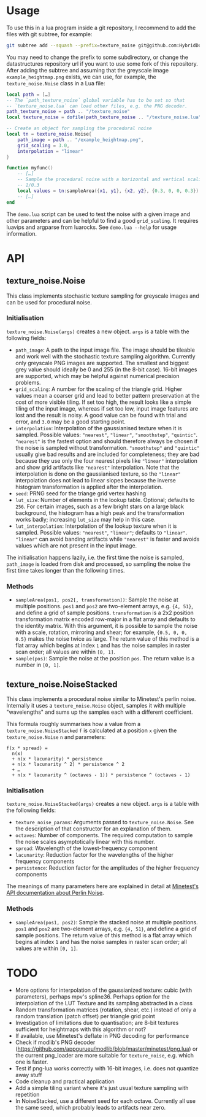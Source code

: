 
# Usage

To use this in a lua program inside a git repository, I recommend to add the files with git subtree, for example:
```sh
git subtree add --squash --prefix=texture_noise git@github.com:HybridDog/texture_noise.git
```
You may need to change the prefix to some subdirectory, or change the datastructures repository url if you want to use some fork of this repository.
After adding the subtree and assuming that the greyscale image `example_heightmap.png` exists, we can use, for example, the `texture_noise.Noise` class in a Lua file:
```Lua
local path = […]
-- The `path_texture_noise` global variable has to be set so that
-- `texture_noise.lua` can load other files, e.g. the PNG decoder.
path_texture_noise = path .. "/texture_noise"
local texture_noise = dofile(path_texture_noise .. "/texture_noise.lua")

-- Create an object for sampling the procedural noise
local tn = texture_noise.Noise{
	path_image = path .. "/example_heightmap.png",
	grid_scaling = 3.0,
	interpolation = "linear"
}

function myfunc()
	-- […]
	-- Sample the procedural noise with a horizontal and vertical scaling of
	-- 1/0.3
	local values = tn:sampleArea({x1, y1}, {x2, y2}, {0.3, 0, 0, 0.3})
	-- […]
end
```

The `demo.lua` script can be used to test the noise with a given image and
other parameters and can be helpful to find a good `grid_scaling`.
It requires luavips and argparse from luarocks.
See `demo.lua --help` for usage information.


# API

## texture_noise.Noise

This class implements stochastic texture sampling for greyscale images and
can be used for procedural noise.

### Initialisation

`texture_noise.Noise(args)` creates a new object. `args` is a table with
the following fields:
* `path_image`: A path to the input image file.
  The image should be tileable and work well with the stochastic texture
  sampling algorithm.
  Currently only greyscale PNG images are supported.
  The smallest and biggest grey value should ideally be 0 and 255
  (in the 8-bit case).
  16-bit images are supported, which may be helpful against numerical precision
  problems.
* `grid_scaling`: A number for the scaling of the triangle grid.
  Higher values mean a coarser grid and lead to better pattern preservation
  at the cost of more visible tiling.
  If set too high, the result looks like a simple tiling of the input image,
  whereas if set too low, input image features are lost and the result is noisy.
  A good value can be found with trial and error, and `3.0` may be a good
  starting point.
* `interpolation`: Interpolation of the gaussianised texture when it is sampled.
  Possible values: `"nearest"`, `"linear"`, `"smoothstep"`, `"quintic"`.
  `"nearest"` is the fastest option and should therefore always be chosen if
  the noise is sampled without transformation.
  `"smoothstep"` and `"quintic"` usually give bad results and are included for
  completeness; they are bad because they use only the four nearest pixels like
  `"linear"` interpolation and show grid artifacts like `"nearest"`
  interpolation.
  Note that the interpolation is done on the gaussianised texture,
  so the `"linear"` interpolation does not lead to linear slopes because the
  inverse histogram transformation is applied after the interpolation.
* `seed`: PRNG seed for the triange grid vertex hashing
* `lut_size`: Number of elements in the lookup table.
  Optional; defaults to `256`.
  For certain images, such as a few bright stars on a large black background,
  the histogram has a high peak and the transformation works badly;
  increasing `lut_size` may help in this case.
* `lut_interpolation`: Interpolation of the lookup texture when it is sampled.
  Possible values: `"nearest"`, `"linear"`; defaults to `"linear"`.
  `"linear"` can avoid banding artifacts while `"nearest"` is faster and avoids
  values which are not present in the input image.

The initialisation happens lazily, i.e. the first time the noise is sampled,
`path_image` is loaded from disk and processed, so sampling the noise the first
time takes longer than the following times.


### Methods

* `sampleArea(pos1, pos2[, transformation])`: Sample the noise at multiple
  positions.
  `pos1` and `pos2` are two-element arrays, e.g. `{4, 51}`, and define a grid
  of sample positions.
  `transformation` is a 2x2 position transformation matrix encoded
  row-major in a flat array and defaults to the identity matrix.
  With this argument, it is possible to sample the noise with a
  scale, rotation, mirroring and shear; for example, `{0.5, 0, 0, 0.5}` makes
  the noise twice as large.
  The return value of this method is a flat array which begins at index `1` and
  has the noise samples in raster scan order; all values are within `[0, 1]`.
* `sample(pos)`: Sample the noise at the position `pos`.
  The return value is a number in `[0, 1]`.


## texture_noise.NoiseStacked

This class implements a procedural noise similar to Minetest's perlin noise.
Internally it uses a `texture_noise.Noise` object, samples it with multiple
"wavelengths" and sums up the samples each with a different coefficient.

This formula roughly summarises how a value from a `texture_noise.NoiseStacked`
`f` is calculated at a position `x` given the
`texture_noise.Noise` `n` and parameters:
```
f(x * spread) =
  n(x)
  + n(x * lacunarity) * persistence
  + n(x * lacunarity ^ 2) * persistence ^ 2
  + …
  + n(x * lacunarity ^ (octaves - 1)) * persistence ^ (octaves - 1)
```

### Initialisation

`texture_noise.NoiseStacked(args)` creates a new object. `args` is a table with
the following fields:
* `texture_noise_params`: Arguments passed to `texture_noise.Noise`.
  See the description of that constructor for an explanation of them.
* `octaves`: Number of components.
  The required computation to sample the noise scales asymptotically linear
  with this number.
* `spread`: Wavelength of the lowest-frequency component
* `lacunarity`: Reduction factor for the wavelengths of the higher frequency
  components
* `persistence`: Reduction factor for the amplitudes of the higher frequency
  components

The meanings of many parameters here are explained in detail at
[Minetest's API documentation about Perlin Noise](https://github.com/minetest/minetest/blob/b35aa105792b1f14a4f39804ce278d695a2b6c23/doc/lua_api.md#noise-parameters).


### Methods

* `sampleArea(pos1, pos2)`: Sample the stacked noise at multiple positions.
  `pos1` and `pos2` are two-element arrays, e.g. `{4, 51}`, and define a grid
  of sample positions.
  The return value of this method is a flat array which begins at index `1` and
  has the noise samples in raster scan order; all values are within `[0, 1]`.


# TODO

* More options for interpolation of the gaussianized texture:
  cubic (with parameters), perhaps mpv's spline36.
  Perhaps option for the interpolation of the LUT
  Texture and its sampling abstracted in a class
* Random transformation matrices (rotation, shear, etc.) instead of only a
  random translation (patch offset) per triangle grid point
* Investigation of limitations due to quantisation; are 8-bit textures
  sufficient for heightmaps with this algorithm or not?
* If available, use Minetest's deflate in PNG decoding for performance
* Check if modlib's PNG decoder (https://github.com/appgurueu/modlib/blob/master/minetest/png.lua) or the current png_loader are more suitable for `texture_noise`, e.g. which one is faster.
* Test if png-lua works correctly with 16-bit images, i.e. does not quantize
  away stuff
* Code cleanup and practical application
* Add a simple tiling variant where it's just usual texture sampling with
  repetition
* In NoiseStacked, use a different seed for each octave. Currently all use the
  same seed, which probably leads to artifacts near zero.
